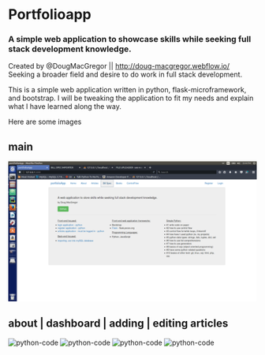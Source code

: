# Portfolioapp
### A simple web application to showcase skills while seeking full stack development knowledge.

Created by @DougMacGregor || http://doug-macgregor.webflow.io/ <br>
Seeking a broader field and desire to do work in full stack development.

This is a simple web application written in python, flask-microframework, and bootstrap. I will be tweaking the application to fit my needs and explain what I have learned along the way.

Here are some images

## main
![python-code](https://raw.githubusercontent.com/SEDoug/portfolioapp/master/static/Screenshot%20from%202017-10-19%2020-44-01.png)

## about | dashboard | adding | editing articles
![python-code](https://raw.githubusercontent.com/SEDoug/portfolioapp/master/static/about_page.png)
![python-code](https://raw.githubusercontent.com/SEDoug/portfolioapp/master/static/login_success_dashboard.png)
![python-code](https://raw.githubusercontent.com/SEDoug/portfolioapp/master/static/adding_article.png)
![python-code](https://raw.githubusercontent.com/SEDoug/portfolioapp/master/static/editing_article.png)

